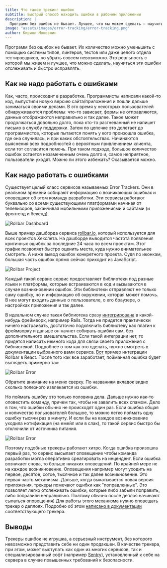 ```yaml
---
title: Что такое трекинг ошибок
subtitle: Быстрый способ находить ошибки в рабочем приложении
description: |
  Программ без ошибок не бывает. Лучшее, что мы можем сделать — научиться эти ошибки отслеживать и исправлять
image: "assets/images/error-tracking/error-tracking.png"
author: Кирилл Мокевнин
---
```


Программ без ошибок не бывает. Их количество можно уменьшить с помощью системы типов, линтеров, тестов или даже целого отдела тестировщиков, но убрать совсем невозможно. Это реальность с которой мы живем и лучшее, что можно сделать, научиться эти ошибки отслеживать и быстро исправлять.

## Как не надо работать с ошибками

Как, часто, происходит в разработке. Программисты написали какой-то код, выпустили новую версию сайта/приложения и пошли дальше заниматься своими делами. В это время у некоторых пользователей обнаруживаются проблемы: что-то зависает, формы не отправляются, данные отображаются неправильно и так далее. Такое может продолжаться довольно долго, пока кто-то разгневанный не напишет письмо в службу поддержки. Затем по цепочке это долетает до программистов, которые пытаются понять у кого произошла ошибка, где она случилась, и при каких обстоятельствах. Начинаются выяснения всех подробностей с вероятным привлечением клиента, если тот согласится помочь. При таком подходе, большое количество ошибок остается незамеченным очень долго и, самое неприятное, пользователи уходят. Можно ли этого избежать? Оказывается можно.

<Banner name="intensive-devops"/>

## Как надо работать с ошибками

Существует целый класс сервисов называемых Error Trackers. Они в реальном времени собирают информацию о возникающих ошибках и оповещают об этом команду разработки. Эти сервисы работают буквально со всеми существующими платформами начиная от телевизоров, заканчивая мобильными приложениями и сайтами (и фронтенд и бекенд).

![Rollbar Dashboard](/assets/images/error-tracking/rollbar-dashboard.jpg)

Выше пример дашборда сервиса [rollbar.io](https://rollbar.io/), который используется для всех проектов Хекслета. На дашборде выводится частота появления критичных ошибок за последние 24 часа по всем проектам. Этот график позволяет быстро оценить места, куда нужно внимательнее смотреть. А ниже вывод ошибок конкретного проекта. Судя по иконкам, большая часть ошибок прямо сейчас приходит из JavaScript.

![Rollbar Project](/assets/images/error-tracking/rollbar-project.jpg)

Каждый такой сервис сервис предоставляет библиотеки под разные языки и платформы, которые встраиваются в код и вызываются в случае возникновении ошибок. Эти библиотеки отправляют не только саму ошибку, но и информацию об окружении, которая может помочь. В нее могут входить данные о пользователе, о его браузере, о настройках приложения и так далее.

В идеальном случае такая библиотека сразу [интегрирована](https://docs.rollbar.com/docs/rails) в какой-нибудь фреймворк, например Rails. Тогда не придется практически ничего настраивать, достаточно подключить библиотеку как плагин к фреймворку и дальше он начнет собирать ошибки сам, без дополнительного вмешательства. Если такой интеграции нет, то придется написать немного кода для связи своего приложения с библиотекой. Подробнее о том как это сделать, нужно смотреть в документации выбранного вами сервиса. [Вот](https://docs.rollbar.com/docs/react) пример интеграции Rollbar в React. После того как все заработает, пойманная ошибка будет выглядеть примерно так:

![Rollbar Error](/assets/images/error-tracking/rollbar-error.jpg)

Обратите внимание на меню сверху. По названиям вкладок видно сколько полезного извлекается из ошибки.

Но поймать ошибку это только половина дела. Дальше нужно как-то оповестить команду, причем так, чтобы не завалить всех спамом. Дело в том, что ошибки обычно не происходят один раз. Если ошибка общая и количество пользователей большое, то можно легко поймать одну ошибку тысячи раз в минуту. И если бы на каждое возникновение уходила нотификация (на емейл или в слак), то такой сервис быстро бы отключили от источника питания.

![Rollbar Error](/assets/images/error-tracking/rollbar-notifications.jpg)

Поэтому подобные трекеры работают хитро. Когда ошибка произошла первый раз, то сервис высылает оповещение чтобы команда разработки могла оперативно среагировать на инцендент. Если ошибка возникает снова, то больше никаких оповещений. По крайней мере не на каждое возникновение. Оповещения например могут уходить на первое, десятое, сотое, тысячное и так далее возникновение. Это первая часть механизма. Дальше, когда выкатывается новая версия приложения, трекеры помечают ошибки как "поправленные". Это позволяет легко отслеживать ошибки, которые либо забыли поправить, либо поправили неправильно. Поэтому обычно после деплоя начинают сыпаться оповещения) Для работы этого механизма нужно оповещать трекер о деплоях. Подробно об этом [написано в документации](https://docs.rollbar.com/docs/deploy-tracking) соответствующего трекера.

## Выводы

Трекеры ошибок не игрушка, а серьезный инструмент, без которого невозможно представить себе ни один продакшен. В качестве трекера, при этом, может выступать как один из многих сервисов, так и специализированный софт (например [Sentry](https://github.com/getsentry/sentry)), установленный к себе на сервера в случае повышенных требований к безопасности.
